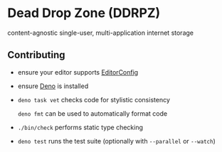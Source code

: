Dead Drop Zone (DDRPZ)
======================

content-agnostic single-user, multi-application internet storage


Contributing
------------

*   ensure your editor supports [EditorConfig](https://editorconfig.org)

*   ensure [Deno](https://deno.com) is installed

*   `deno task vet` checks code for stylistic consistency

    `deno fmt` can be used to automatically format code

*   `./bin/check` performs static type checking

*   `deno test` runs the test suite (optionally with `--parallel` or `--watch`)
